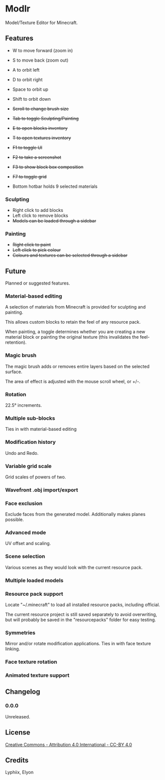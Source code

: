 # Modlr

Model/Texture Editor for Minecraft.

## Features

* W to move forward (zoom in)
* S to move back (zoom out)
* A to orbit left
* D to orbit right
* Space to orbit up
* Shift to orbit down
* ~~Scroll to change brush size~~
* ~~Tab to toggle Sculpting/Painting~~
* ~~E to open blocks inventory~~
* ~~T to open textures inventory~~
* ~~F1 to toggle UI~~
* ~~F2 to take a screenshot~~
* ~~F3 to show block box composition~~
* ~~F7 to toggle grid~~

* Bottom hotbar holds 9 selected materials

### Sculpting

* Right click to add blocks
* Left click to remove blocks
* ~~Models can be loaded through a sidebar~~

### Painting

* ~~Right click to paint~~
* ~~Left click to pick colour~~
* ~~Colours and textures can be selected through a sidebar~~

## Future

Planned or suggested features.

### Material-based editing

A selection of materials from Minecraft is provided for sculpting and painting.

This allows custom blocks to retain the feel of any resource pack.

When painting, a toggle determines whether you are creating a new material block
or painting the original texture (this invalidates the feel-retention).

### Magic brush

The magic brush adds or removes entire layers based on the selected surface.

The area of effect is adjusted with the mouse scroll wheel, or +/-.

### Rotation

22.5° increments.

### Multiple sub-blocks

Ties in with material-based editing

### Modification history

Undo and Redo.

### Variable grid scale

Grid scales of powers of two.

### Wavefront .obj import/export

### Face exclusion

Exclude faces from the generated model. Additionally makes planes possible.

### Advanced mode

UV offset and scaling.

### Scene selection

Various scenes as they would look with the current resource pack.

### Multiple loaded models

### Resource pack support

Locate "~/.minecraft" to load all installed resource packs, including official.

The current resource project is still saved separately to avoid overwriting, but
will probably be saved in the "resourcepacks" folder for easy testing.

### Symmetries

Mirror and/or rotate modification applications. Ties in with face texture
linking.

### Face texture rotation

### Animated texture support

## Changelog

### 0.0.0

Unreleased.

## License

[Creative Commons - Attribution 4.0 International - CC-BY 4.0][cc-by-4.0]

## Credits

Lyphiix, Elyon

[cc-by-4.0]: http://creativecommons.org/licenses/by/4.0/

